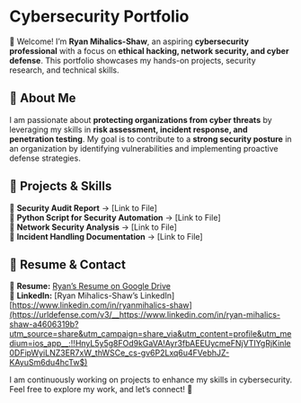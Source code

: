 # Cybersecurity Portfolio  

👋 Welcome! I’m **Ryan Mihalics-Shaw**, an aspiring **cybersecurity professional** with a focus on **ethical hacking, network security, and cyber defense**. This portfolio showcases my hands-on projects, security research, and technical skills.  

## 🔹 About Me  
I am passionate about **protecting organizations from cyber threats** by leveraging my skills in **risk assessment, incident response, and penetration testing**. My goal is to contribute to a **strong security posture** in an organization by identifying vulnerabilities and implementing proactive defense strategies.  

## 📌 Projects & Skills  
🔹 **Security Audit Report** → [Link to File]  
🔹 **Python Script for Security Automation** → [Link to File]  
🔹 **Network Security Analysis** → [Link to File]  
🔹 **Incident Handling Documentation** → [Link to File]  

## 📄 Resume & Contact  
📜 **Resume:** [Ryan’s Resume on Google Drive](https://drive.google.com/file/d/1xmNHheHFemcz-vTme_Z4sajkP86FsOiM/view?usp=share_link)  
🔗 **LinkedIn:** [Ryan Mihalics-Shaw’s LinkedIn][https://www.linkedin.com/in/ryanmihalics-shaw](https://urldefense.com/v3/__https://www.linkedin.com/in/ryan-mihalics-shaw-a4606319b?utm_source=share&utm_campaign=share_via&utm_content=profile&utm_medium=ios_app__;!!HnyL5y5g8FOd9kGaVA!Ayr3fbAEEUycmeFNjVTIYgRjKinle0DFipWyiLNZ3ER7xW_thWSCe_cs-gv6P2Lxq6u4FVebhJZ-KAyuSm6du4hcTw$) 

I am continuously working on projects to enhance my skills in cybersecurity. Feel free to explore my work, and let’s connect! 🚀 

